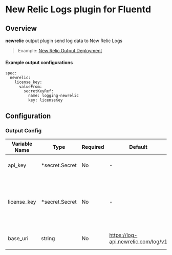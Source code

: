 # New Relic Logs plugin for Fluentd
## Overview
**newrelic** output plugin send log data to New Relic Logs
>Example: [New Relic Output Deployment](../../../docs/example-newrelic.md)

 #### Example output configurations
 ```
 spec:
   newrelic:
     license_key:
       valueFrom:
         secretKeyRef:
           name: logging-newrelic
           key: licenseKey
 ```

## Configuration
### Output Config
| Variable Name | Type | Required | Default | Description |
|---|---|---|---|---|
| api_key | *secret.Secret | No | - | New Relic API Insert key<br>[Secret](./secret.md)<br> |
| license_key | *secret.Secret | No | - | New Relic License Key (recommended)<br>[Secret](./secret.md"<br>LicenseKey *secret.Secret `json:"license_key)`<br> |
| base_uri | string | No | https://log-api.newrelic.com/log/v1 | New Relic ingestion endpoint<br>[Secret](./secret.md)<br> |
